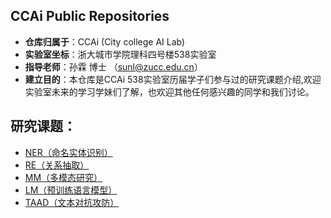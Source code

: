 ## CCAi Public Repositories

- **仓库归属于**：CCAi (City college AI Lab)
- **实验室坐标**：浙大城市学院理科四号楼538实验室
- **指导老师**：孙霖 博士 （sunl@zucc.edu.cn）
- **建立目的**：本仓库是CCAi 538实验室历届学子们参与过的研究课题介绍,欢迎实验室未来的学习学妹们了解，也欢迎其他任何感兴趣的同学和我们讨论。

## 研究课题：

- [NER（命名实体识别）](https://github.com/ZUCC-AI/ResearchTopic/tree/master/NER(%E5%91%BD%E5%90%8D%E5%AE%9E%E4%BD%93%E8%AF%86%E5%88%AB))
- [RE（关系抽取）](https://github.com/ZUCC-AI/ResearchTopic/tree/master/RE(%E5%85%B3%E7%B3%BB%E6%8A%BD%E5%8F%96))
- [MM（多模态研究）](https://github.com/ZUCC-AI/ResearchTopic/tree/master/MM(%E5%A4%9A%E6%A8%A1%E6%80%81%E7%A0%94%E7%A9%B6))
- [LM（预训练语言模型）](https://github.com/ZUCC-AI/ResearchTopic/tree/master/LM(%E9%A2%84%E8%AE%AD%E7%BB%83%E8%AF%AD%E8%A8%80%E6%A8%A1%E5%9E%8B%E7%A0%94%E7%A9%B6))
- [TAAD（文本对抗攻防）](https://github.com/ZUCC-AI/ResearchTopic/tree/master/TAAD(%E6%96%87%E6%9C%AC%E5%AF%B9%E6%8A%97%E6%94%BB%E9%98%B2))

